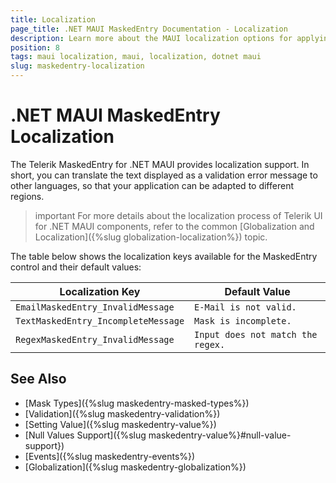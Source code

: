 ```yaml
---
title: Localization
page_title: .NET MAUI MaskedEntry Documentation - Localization
description: Learn more about the MAUI localization options for applying different text for the validation error message when device culture is changed in the Telerik UI for .NET MAUI MaskedEntry control.
position: 8
tags: maui localization, maui, localization, dotnet maui
slug: maskedentry-localization
---
```


# .NET MAUI MaskedEntry Localization

The Telerik MaskedEntry for .NET MAUI provides localization support. In short, you can translate the text displayed as a validation error message to other languages, so that your application can be adapted to different regions.

>important For more details about the localization process of Telerik UI for .NET MAUI components, refer to the common [Globalization and Localization]({%slug globalization-localization%}) topic.

The table below shows the localization keys available for the MaskedEntry control and their default values:

| Localization Key | Default Value |
| ----------------- | ------------- |
| `EmailMaskedEntry_InvalidMessage`  | `E-Mail is not valid.` |
| `TextMaskedEntry_IncompleteMessage` | `Mask is incomplete.` |
| `RegexMaskedEntry_InvalidMessage` | `Input does not match the regex.` |

## See Also

- [Mask Types]({%slug maskedentry-masked-types%})
- [Validation]({%slug maskedentry-validation%})
- [Setting Value]({%slug maskedentry-value%})
- [Null Values Support]({%slug maskedentry-value%}#null-value-support})
- [Events]({%slug maskedentry-events%})
- [Globalization]({%slug maskedentry-globalization%})

